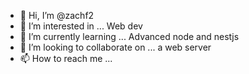 - 👋 Hi, I’m @zachf2
- 👀 I’m interested in ... Web dev
- 🌱 I’m currently learning ... Advanced node and nestjs
- 💞️ I’m looking to collaborate on ... a web server
- 📫 How to reach me ...

<!---
zachf2/zachf2 is a ✨ special ✨ repository because its `README.md` (this file) appears on your GitHub profile.
You can click the Preview link to take a look at your changes.
--->
